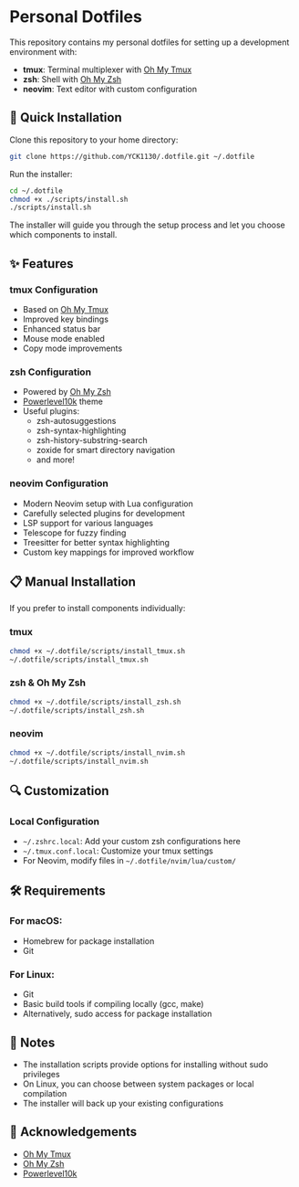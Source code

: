 # Personal Dotfiles

This repository contains my personal dotfiles for setting up a development environment with:

- **tmux**: Terminal multiplexer with [Oh My Tmux](https://github.com/gpakosz/.tmux)
- **zsh**: Shell with [Oh My Zsh](https://github.com/ohmyzsh/ohmyzsh)
- **neovim**: Text editor with custom configuration

## 🔧 Quick Installation

Clone this repository to your home directory:

```bash
git clone https://github.com/YCK1130/.dotfile.git ~/.dotfile
```

Run the installer:

```bash
cd ~/.dotfile
chmod +x ./scripts/install.sh
./scripts/install.sh
```

The installer will guide you through the setup process and let you choose which components to install.

## ✨ Features

### tmux Configuration
- Based on [Oh My Tmux](https://github.com/gpakosz/.tmux)
- Improved key bindings
- Enhanced status bar
- Mouse mode enabled
- Copy mode improvements

### zsh Configuration
- Powered by [Oh My Zsh](https://github.com/ohmyzsh/ohmyzsh)
- [Powerlevel10k](https://github.com/romkatv/powerlevel10k) theme
- Useful plugins:
  - zsh-autosuggestions
  - zsh-syntax-highlighting
  - zsh-history-substring-search
  - zoxide for smart directory navigation
  - and more!

### neovim Configuration
- Modern Neovim setup with Lua configuration
- Carefully selected plugins for development
- LSP support for various languages
- Telescope for fuzzy finding
- Treesitter for better syntax highlighting
- Custom key mappings for improved workflow

## 📋 Manual Installation

If you prefer to install components individually:

### tmux
```bash
chmod +x ~/.dotfile/scripts/install_tmux.sh
~/.dotfile/scripts/install_tmux.sh
```

### zsh & Oh My Zsh
```bash
chmod +x ~/.dotfile/scripts/install_zsh.sh
~/.dotfile/scripts/install_zsh.sh
```

### neovim
```bash
chmod +x ~/.dotfile/scripts/install_nvim.sh
~/.dotfile/scripts/install_nvim.sh
```

## 🔍 Customization

### Local Configuration
- `~/.zshrc.local`: Add your custom zsh configurations here
- `~/.tmux.conf.local`: Customize your tmux settings
- For Neovim, modify files in `~/.dotfile/nvim/lua/custom/`

## 🛠 Requirements

### For macOS:
- Homebrew for package installation
- Git

### For Linux:
- Git
- Basic build tools if compiling locally (gcc, make)
- Alternatively, sudo access for package installation

## 📝 Notes

- The installation scripts provide options for installing without sudo privileges
- On Linux, you can choose between system packages or local compilation
- The installer will back up your existing configurations

## 🙏 Acknowledgements

- [Oh My Tmux](https://github.com/gpakosz/.tmux)
- [Oh My Zsh](https://github.com/ohmyzsh/ohmyzsh)
- [Powerlevel10k](https://github.com/romkatv/powerlevel10k)